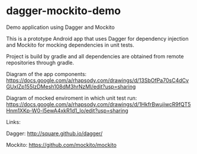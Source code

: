 dagger-mockito-demo
===================

Demo application using Dagger and Mockito 

This is a prototype Android app that uses Dagger for dependency injection and Mockito for mocking dependencies in unit tests.

Project is build by gradle and all dependencies are obtained from remote repositories through gradle.


Diagram of the app components:
https://docs.google.com/a/rhapsody.com/drawings/d/13SbOfPa70sC4dCvGUxIZp155IzDMesh108dM3hrNzMI/edit?usp=sharing

Diagram of mocked enviroment in which unit test run: 
https://docs.google.com/a/rhapsody.com/drawings/d/1HkfrBwujiwcR9fQT5Hnm1XKp-W0-l5ewA4xkR1d1_lo/edit?usp=sharing

Links:

Dagger: http://square.github.io/dagger/ 

Mockito: https://github.com/mockito/mockito 


